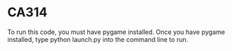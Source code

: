 # CA314
To run this code, you must have pygame installed. Once you have pygame installed, type python launch.py into the command line to run.
